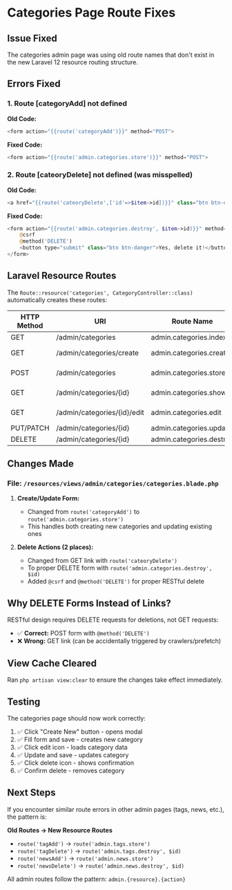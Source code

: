 # Categories Page Route Fixes

## Issue Fixed
The categories admin page was using old route names that don't exist in the new Laravel 12 resource routing structure.

## Errors Fixed

### 1. Route [categoryAdd] not defined
**Old Code:**
```php
<form action="{{route('categoryAdd')}}" method="POST">
```

**Fixed Code:**
```php
<form action="{{route('admin.categories.store')}}" method="POST">
```

### 2. Route [cateoryDelete] not defined (was misspelled)
**Old Code:**
```php
<a href="{{route('cateoryDelete',['id'=>$item->id])}}" class="btn btn-danger">
```

**Fixed Code:**
```php
<form action="{{route('admin.categories.destroy', $item->id)}}" method="POST" style="display:inline;">
    @csrf
    @method('DELETE')
    <button type="submit" class="btn btn-danger">Yes, delete it!</button>
</form>
```

## Laravel Resource Routes

The `Route::resource('categories', CategoryController::class)` automatically creates these routes:

| HTTP Method | URI | Route Name | Action |
|-------------|-----|------------|--------|
| GET | /admin/categories | admin.categories.index | Index |
| GET | /admin/categories/create | admin.categories.create | Create form |
| POST | /admin/categories | admin.categories.store | Store new |
| GET | /admin/categories/{id} | admin.categories.show | Show one |
| GET | /admin/categories/{id}/edit | admin.categories.edit | Edit form |
| PUT/PATCH | /admin/categories/{id} | admin.categories.update | Update |
| DELETE | /admin/categories/{id} | admin.categories.destroy | Delete |

## Changes Made

### File: `/resources/views/admin/categories/categories.blade.php`

1. **Create/Update Form:**
   - Changed from `route('categoryAdd')` to `route('admin.categories.store')`
   - This handles both creating new categories and updating existing ones

2. **Delete Actions (2 places):**
   - Changed from GET link with `route('cateoryDelete')` 
   - To proper DELETE form with `route('admin.categories.destroy', $id)`
   - Added `@csrf` and `@method('DELETE')` for proper RESTful delete

## Why DELETE Forms Instead of Links?

RESTful design requires DELETE requests for deletions, not GET requests:
- ✅ **Correct:** POST form with `@method('DELETE')`
- ❌ **Wrong:** GET link (can be accidentally triggered by crawlers/prefetch)

## View Cache Cleared

Ran `php artisan view:clear` to ensure the changes take effect immediately.

## Testing

The categories page should now work correctly:

1. ✅ Click "Create New" button - opens modal
2. ✅ Fill form and save - creates new category
3. ✅ Click edit icon - loads category data
4. ✅ Update and save - updates category
5. ✅ Click delete icon - shows confirmation
6. ✅ Confirm delete - removes category

## Next Steps

If you encounter similar route errors in other admin pages (tags, news, etc.), the pattern is:

**Old Routes → New Resource Routes**
- `route('tagAdd')` → `route('admin.tags.store')`
- `route('tagDelete')` → `route('admin.tags.destroy', $id)`
- `route('newsAdd')` → `route('admin.news.store')`
- `route('newsDelete')` → `route('admin.news.destroy', $id)`

All admin routes follow the pattern: `admin.{resource}.{action}`
